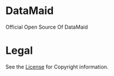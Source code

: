# DataMaid
Official Open Source Of DataMaid

# Legal
See the [License](https://www.gnu.org/licenses/old-licenses/gpl-2.0.pt-br.html) for Copyright information.
